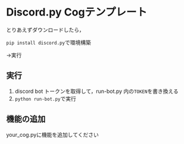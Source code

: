 # Discord.py Cogテンプレート

とりあえずダウンロードしたら，

`pip install discord.py`で環境構築

→実行

## 実行

1.  discord bot トークンを取得して，run-bot.py 内の`TOKEN`を書き換える
1.  `python run-bot.py`で実行



## 機能の追加

your_cog.pyに機能を追加してください
